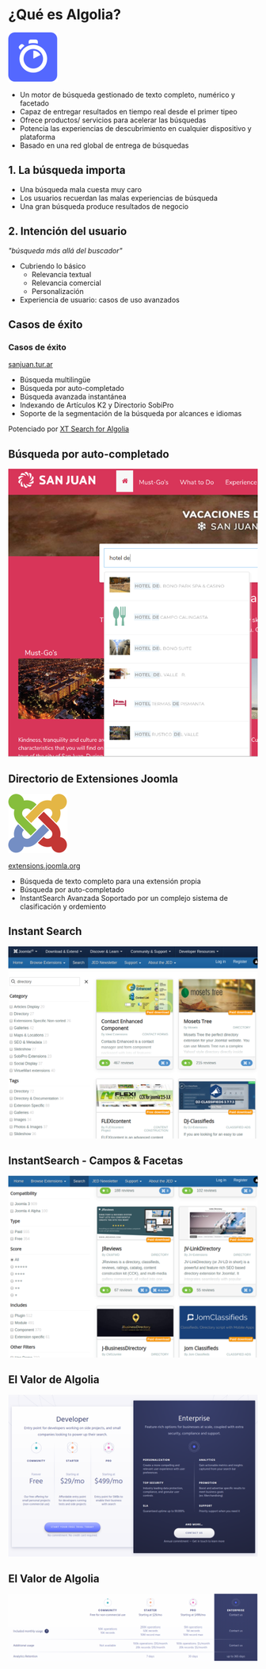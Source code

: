 # ¿Qué es Algolia?  <!-- .slide: class="" -->

![¿Qué es Algolia?](images/05-who/algolia-blue-mark.svg) <!-- .element: style="width: 10%" -->

- Un motor de búsqueda gestionado de texto completo, numérico y facetado<!-- .element: class="small" -->
- Capaz de entregar resultados en tiempo real desde el primer tipeo<!-- .element: class="small" -->
- Ofrece productos/ servicios para acelerar las búsquedas<!-- .element: class="small" -->
- Potencia las experiencias de descubrimiento en cualquier dispositivo y plataforma<!-- .element: class="small" -->
- Basado en una red global de entrega de búsquedas<!-- .element: class="small" -->


## 1. La búsqueda importa <i class="fas fa-search-dollar"></i> <!-- .slide: class=" plain" -->

- Una búsqueda mala cuesta muy caro
- Los usuarios recuerdan las malas experiencias de búsqueda
- Una gran búsqueda produce resultados de negocio


## 2. Intención del usuario <i class="fas fa-search-dollar"></i> <!-- .slide: class=" plain" -->

_"búsqueda más allá del buscador"_

- Cubriendo lo básico <i class="far fa-check-square"></i>
    - Relevancia textual
    - Relevancia comercial
    - Personalización
- Experiencia de usuario: casos de uso avanzados <i class="far fa-check-square"></i>


## Casos de éxito


### Casos de éxito

[sanjuan.tur.ar](https://sanjuan.tur.ar/en/)

- Búsqueda multilingüe <!-- .element: class="small" -->
- Búsqueda por auto-completado <!--.element: class="small" -->
- Búsqueda avanzada instantánea  <!--.element: class="small" -->
- Indexando de Artículos K2 y Directorio SobiPro<!-- .element: class="small" -->
- Soporte de la segmentación de la búsqueda por alcances e idiomas <!-- .element: class="small" -->

Potenciado por [XT Search for Algolia](https://www.extly.com/xt-search-for-joomla.html)


## Búsqueda por auto-completado

![SanJuan Turismo - Búsqueda por auto-completado](images/10-what/sanjuan-autocomplete.png)


## Directorio de Extensiones Joomla

![¿Qué es Algolia?](images/05-who/Joomla-isologo.svg) <!-- .element: style="width: 10%" -->

[extensions.joomla.org](https://extensions.joomla.org)

- Búsqueda de texto completo para una extensión propia<!-- .element: class="small" -->
- Búsqueda por auto-completado<!-- .element: class="small" -->
- InstantSearch Avanzada<!-- .element: class="small" -->
Soportado por un complejo sistema de clasificación y ordemiento<!-- .element: class="small" -->


## Instant Search

![JED - InstantSearch](images/10-what/jed-search-InstantSearch.png)


## InstantSearch - Campos & Facetas

![JED - InstantSearch](images/10-what/jed-search-InstantSearch2.png)


## El Valor <i class="fas fa-dollar-sign"></i> de Algolia

![Algolia Pricing](images/10-what/algolia-pricing.png) <!-- .element: style="width: 90%" -->


## El Valor <i class="fas fa-dollar-sign"></i> de Algolia

![Algolia Pricing](images/10-what/algolia-pricing2.png) <!-- .element: style="width: 90%" -->
